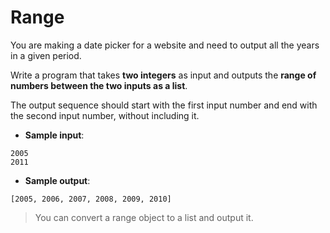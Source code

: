 # Range

You are making a date picker for a website and need to output all the years in a given period.

Write a program that takes **two integers** as input and outputs the **range of numbers between the two inputs as a list**.

The output sequence should start with the first input number and end with the second input number, without including it.

- **Sample input**:  
```
2005
2011
```

- **Sample output**:  
```
[2005, 2006, 2007, 2008, 2009, 2010]
```

>You can convert a range object to a list and output it.
